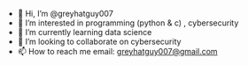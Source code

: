- 👋 Hi, I’m @greyhatguy007
- 👀 I’m interested in programming (python & c) , cybersecurity
- 🌱 I’m currently learning data science
- 💞️ I’m looking to collaborate on cybersecurity
- 📫 How to reach me email: greyhatguy007@gmail.com
